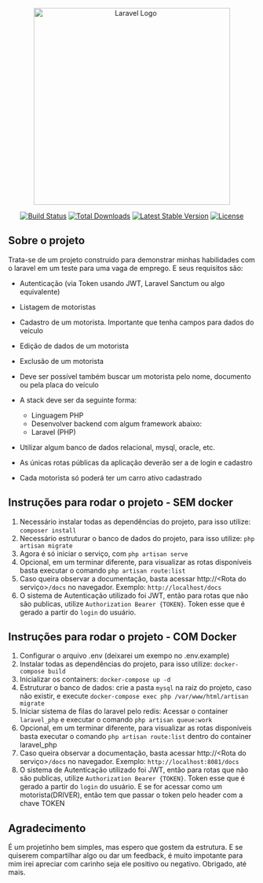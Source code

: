 <p align="center"><a href="https://laravel.com" target="_blank"><img src="https://raw.githubusercontent.com/laravel/art/master/logo-lockup/5%20SVG/2%20CMYK/1%20Full%20Color/laravel-logolockup-cmyk-red.svg" width="400" alt="Laravel Logo"></a></p>

<p align="center">
<a href="https://github.com/laravel/framework/actions"><img src="https://github.com/laravel/framework/workflows/tests/badge.svg" alt="Build Status"></a>
<a href="https://packagist.org/packages/laravel/framework"><img src="https://img.shields.io/packagist/dt/laravel/framework" alt="Total Downloads"></a>
<a href="https://packagist.org/packages/laravel/framework"><img src="https://img.shields.io/packagist/v/laravel/framework" alt="Latest Stable Version"></a>
<a href="https://packagist.org/packages/laravel/framework"><img src="https://img.shields.io/packagist/l/laravel/framework" alt="License"></a>
</p>

## Sobre o projeto

Trata-se de um projeto construido para demonstrar minhas habilidades com o laravel em um teste para uma vaga de emprego. E seus requisitos são:

- Autenticação (via Token usando JWT, Laravel Sanctum ou algo equivalente)
- Listagem de motoristas
- Cadastro de um motorista. Importante que tenha campos para dados do veículo
- Edição de dados de um motorista
- Exclusão de um motorista
- Deve ser possível também buscar um motorista pelo nome, documento ou pela placa do veículo
- A stack deve ser da seguinte forma:
    * Linguagem PHP
    * Desenvolver backend com algum framework abaixo:
    * Laravel (PHP)

- Utilizar algum banco de dados relacional, mysql, oracle, etc.
- As únicas rotas públicas da aplicação deverão ser a de login e cadastro
- Cada motorista só poderá ter um carro ativo cadastrado

## Instruções para rodar o projeto - SEM docker

1. Necessário instalar todas as dependências do projeto, para isso utilize: `composer install`
2. Necessário estruturar o banco de dados do projeto, para isso utilize: `php artisan migrate`
3. Agora é só iniciar o serviço, com `php artisan serve`
4. Opcional, em um terminar diferente, para visualizar as rotas disponíveis basta executar o comando `php artisan route:list`
5. Caso queira observar a documentação, basta acessar http://<Rota do serviço>`/docs` no navegador. Exemplo: `http://localhost/docs`
6. O sistema de Autenticação utilizado foi JWT, então para rotas que não são publicas, utilize `Authorization Bearer {TOKEN}`. Token esse que é gerado a partir do `login` do usuário.

## Instruções para rodar o projeto - COM Docker

1. Configurar o arquivo .env (deixarei um exempo no .env.example)
2. Instalar todas as dependências do projeto, para isso utilize: `docker-compose build`
3. Inicializar os containers: `docker-compose up -d`
4. Estruturar o banco de dados: crie a pasta `mysql` na raiz do projeto, caso não existir, e execute `docker-compose exec php /var/www/html/artisan migrate`
5. Iniciar sistema de filas do laravel pelo redis: Acessar o container `laravel_php` e executar o comando `php artisan queue:work`
6. Opcional, em um terminar diferente, para visualizar as rotas disponíveis basta executar o comando `php artisan route:list` dentro do container laravel_php
7. Caso queira observar a documentação, basta acessar http://<Rota do serviço>`/docs` no navegador. Exemplo: `http://localhost:8081/docs`
8. O sistema de Autenticação utilizado foi JWT, então para rotas que não são publicas, utilize `Authorization Bearer {TOKEN}`. Token esse que é gerado a partir do `login` do usuário. E se for acessar como um motorista(DRIVER), então tem que passar o token pelo header com a chave TOKEN


## Agradecimento

É um projetinho bem simples, mas espero que gostem da estrutura. E se quiserem compartilhar algo ou dar um feedback, é muito impotante para mim irei apreciar com carinho seja ele positivo ou negativo.
Obrigado, até mais.
